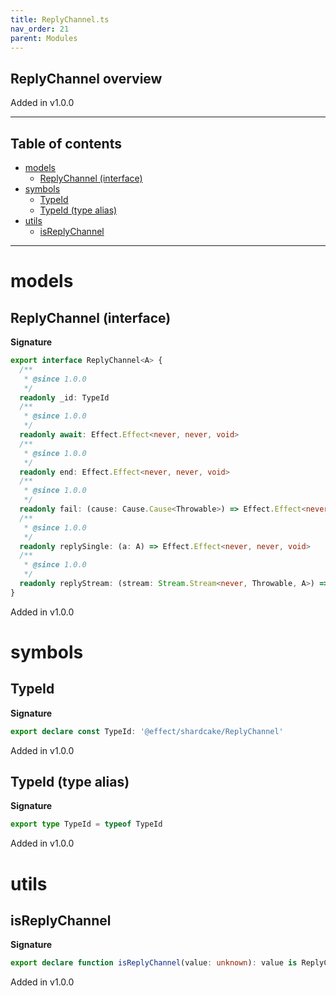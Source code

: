 ```yaml
---
title: ReplyChannel.ts
nav_order: 21
parent: Modules
---
```


## ReplyChannel overview

Added in v1.0.0

---

<h2 class="text-delta">Table of contents</h2>

- [models](#models)
  - [ReplyChannel (interface)](#replychannel-interface)
- [symbols](#symbols)
  - [TypeId](#typeid)
  - [TypeId (type alias)](#typeid-type-alias)
- [utils](#utils)
  - [isReplyChannel](#isreplychannel)

---

# models

## ReplyChannel (interface)

**Signature**

```ts
export interface ReplyChannel<A> {
  /**
   * @since 1.0.0
   */
  readonly _id: TypeId
  /**
   * @since 1.0.0
   */
  readonly await: Effect.Effect<never, never, void>
  /**
   * @since 1.0.0
   */
  readonly end: Effect.Effect<never, never, void>
  /**
   * @since 1.0.0
   */
  readonly fail: (cause: Cause.Cause<Throwable>) => Effect.Effect<never, never, void>
  /**
   * @since 1.0.0
   */
  readonly replySingle: (a: A) => Effect.Effect<never, never, void>
  /**
   * @since 1.0.0
   */
  readonly replyStream: (stream: Stream.Stream<never, Throwable, A>) => Effect.Effect<never, never, void>
}
```

Added in v1.0.0

# symbols

## TypeId

**Signature**

```ts
export declare const TypeId: '@effect/shardcake/ReplyChannel'
```

Added in v1.0.0

## TypeId (type alias)

**Signature**

```ts
export type TypeId = typeof TypeId
```

Added in v1.0.0

# utils

## isReplyChannel

**Signature**

```ts
export declare function isReplyChannel(value: unknown): value is ReplyChannel<any>
```

Added in v1.0.0
